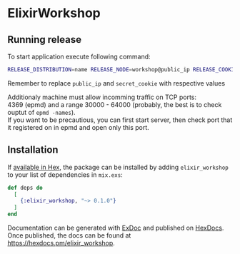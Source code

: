 # ElixirWorkshop

## Running release
To start application execute following command:
```bash
RELEASE_DISTRIBUTION=name RELEASE_NODE=workshop@public_ip RELEASE_COOKIE=secret_cookie _build/dev/rel/elixir_workshop/bin/elixir_workshop start
```
Remember to replace `public_ip` and `secret_cookie` with respective values  

Additionaly machine must allow incomming traffic on TCP ports:  
4369 (epmd) and a range 30000 - 64000 (probably, the best is to check ouptut of `epmd -names`).  
If you want to be precautious, you can first start server, then check port that it registered on in epmd and open only this port.

## Installation

If [available in Hex](https://hex.pm/docs/publish), the package can be installed
by adding `elixir_workshop` to your list of dependencies in `mix.exs`:

```elixir
def deps do
  [
    {:elixir_workshop, "~> 0.1.0"}
  ]
end
```

Documentation can be generated with [ExDoc](https://github.com/elixir-lang/ex_doc)
and published on [HexDocs](https://hexdocs.pm). Once published, the docs can
be found at <https://hexdocs.pm/elixir_workshop>.


